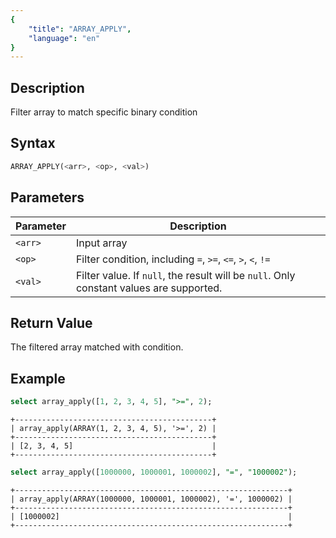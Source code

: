 ```yaml
---
{
    "title": "ARRAY_APPLY",
    "language": "en"
}
---
```


<!-- 
Licensed to the Apache Software Foundation (ASF) under one
or more contributor license agreements.  See the NOTICE file
distributed with this work for additional information
regarding copyright ownership.  The ASF licenses this file
to you under the Apache License, Version 2.0 (the
"License"); you may not use this file except in compliance
with the License.  You may obtain a copy of the License at
  http://www.apache.org/licenses/LICENSE-2.0
Unless required by applicable law or agreed to in writing,
software distributed under the License is distributed on an
"AS IS" BASIS, WITHOUT WARRANTIES OR CONDITIONS OF ANY
KIND, either express or implied.  See the License for the
specific language governing permissions and limitations
under the License.
-->
## Description

Filter array to match specific binary condition

## Syntax

```sql
ARRAY_APPLY(<arr>, <op>, <val>)
```

## Parameters
| Parameter | Description |
|---|---|
| `<arr>` | Input array |
| `<op>` | Filter condition, including `=`, `>=`, `<=`, `>`, `<`, `!=` |
| `<val>` | Filter value. If `null`, the result will be `null`. Only constant values are supported. |

## Return Value

The filtered array matched with condition.

## Example

```sql
select array_apply([1, 2, 3, 4, 5], ">=", 2);
```
```text
+--------------------------------------------+
| array_apply(ARRAY(1, 2, 3, 4, 5), '>=', 2) |
+--------------------------------------------+
| [2, 3, 4, 5]                               |
+--------------------------------------------+
```
```sql
select array_apply([1000000, 1000001, 1000002], "=", "1000002");
```
```text
+-------------------------------------------------------------+
| array_apply(ARRAY(1000000, 1000001, 1000002), '=', 1000002) |
+-------------------------------------------------------------+
| [1000002]                                                   |
+-------------------------------------------------------------+
```